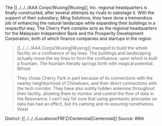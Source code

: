 The [[../../../AAA Corps/Wuxing|Wuxing]], Inc. regional headquarters is finally constructed, after several attempts by rivals to sabotage it. With the support of their subsidiary, Ming Solutions, they have done a tremendous job of enhancing the natural landscape while expanding their buildings in a respectful way. The Cherry Park complex acts as the regional headquarters for the Malaysian Independent Bank and the Prosperity Development Corporation, both of which finance companies and startups in the region.  
> [[../../../AAA Corps/Wuxing|Wuxing]] managed to build the whole facility on a confluence of ley lines. The buildings and landscaping actually move the ley lines to form the confluence, upon which is built a fountain. The fountain literally springs forth with magical potential.  
> Bifrost  

> They chose Cherry Park in part because of its connections with the nearby neighborhood of Chinatown, and their direct connections with the tech corridor. They have also subtly hidden antennas throughout their facility, allowing them to monitor and control the flow of data in the Resonance. I can’t say for sure that using geomantic principles on data has had an effect, but it’s calming and re-assuring nonetheless.  
> Voxel

District: [[../../../Locations/FRFZ/Centennial|Centennial]]
Source: #6th